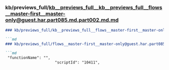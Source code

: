 ### kb/previews_full/kb__previews_full__kb__previews_full__flows__master-first__master-only@guest.har.part085.md.part002.md.md

```md
### kb/previews_full/kb__previews_full__flows__master-first__master-only@guest.har.part085.md.part002.md

```md
### kb/previews_full/flows__master-first__master-only@guest.har.part085.md (part 002)

```md
 "functionName": "",
                      "scriptId": "10411",
 
```

```

```

```
